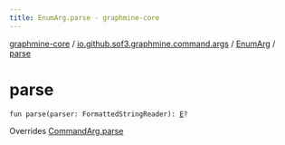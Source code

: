 ```yaml
---
title: EnumArg.parse - graphmine-core
---
```


[graphmine-core](../../index.html) / [io.github.sof3.graphmine.command.args](../index.html) / [EnumArg](index.html) / [parse](./parse.html)

# parse

`fun parse(parser: FormattedStringReader): `[`E`](index.html#E)`?`

Overrides [CommandArg.parse](../-command-arg/parse.html)

